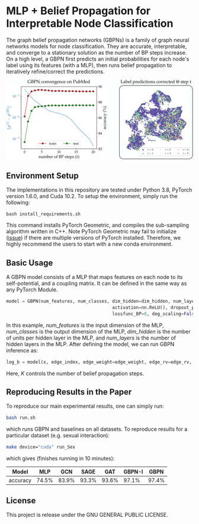 # MLP + Belief Propagation for Interpretable Node Classification

The graph belief propagation networks (GBPNs) is a family of graph neural networks models for node classification.
They are accurate, interpretable, and converge to a stationary solution as the number of BP steps increase.
On a high level, a GBPN first predicts an initial probabilities for each node's label using its features (with a MLP), then runs belief propagation to iteratively refine/correct the predictions.

![GBPN performance on PubMed](figs/demo.svg)


## Environment Setup

The implementations in this repository are tested under Python 3.8, PyTorch version 1.6.0, and Cuda 10.2.
To setup the environment, simply run the following:

```setup
bash install_requirements.sh
```

This command installs PyTorch Geometric, and compiles the sub-sampling algorithm written in C++.
Note PyTorch Geometric may fail to initialize ([issue](https://github.com/rusty1s/pytorch_geometric/issues/999)) if there are multiple versions of PyTorch installed.
Therefore, we highly recommend the users to start with a new conda environment.

## Basic Usage

A GBPN model consists of a MLP that maps features on each node to its self-potential, and a coupling matrix.
It can be defined in the same way as any PyTorch Module.

```python
model = GBPN(num_features, num_classes, dim_hidden=dim_hidden, num_layers=num_layers, 
                                        activation=nn.ReLU(), dropout_p=dropout_p, 
                                        lossfunc_BP=0, deg_scaling=False, learn_H=True)
```

In this example, _num\_features_ is the input dimension of the MLP, _num\_classes_ is the output dimension of the MLP, _dim\_hidden_ is the number of units per hidden layer in the MLP, and _num\_layers_ is the number of hidden layers in the MLP.
After defining the model, we can run GBPN inference as:

```python
log_b = model(x, edge_index, edge_weight=edge_weight, edge_rv=edge_rv, deg=deg, deg_ori=deg, K=5)
```
Here, _K_ controls the number of belief propagation steps.

## Reproducing Results in the Paper
To reproduce our main experimental results, one can simply run:
```bash
bash run.sh
```
which runs GBPN and baselines on all datasets.
To reproduce results for a particular dataset (e.g. sexual interaction):
```bash
make device="cuda" run_Sex
```
which gives (finishes running in 10 minutes):

| Model      | MLP    | GCN   | SAGE  | GAT   | GBPN-I | GBPN  |
| ---------- |------- | ----- | ----- | ----- | ------ | ----- |
| accuracy   | 74.5%  | 83.9% | 93.3% | 93.6% | 97.1%  | 97.4% |

## License
This project is release under the GNU GENERAL PUBLIC LICENSE.
